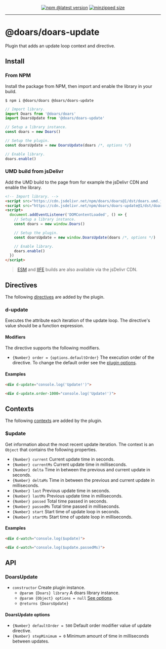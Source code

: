 <div align="center">

[![npm @latest version](https://img.shields.io/npm/v/doars/doars-update.svg?label=Version&style=flat-square&maxAge=86400)](https://www.npmjs.com/package/doars/doars-update)
[![minzipped size](https://img.shields.io/bundlephobia/minzip/doars/doars-update?label=Size&style=flat-square&maxAge=86400)](https://www.npmjs.com/package/doars/doars-update)

</div>

<hr/>

# @doars/doars-update

Plugin that adds an update loop context and directive.

## Install

### From NPM

Install the package from NPM, then import and enable the library in your build.

```
$ npm i @doars/doars @doars/doars-update
```

```JavaScript
// Import library.
import Doars from '@doars/doars'
import DoarsUpdate from '@doars/doars-update'

// Setup a library instance.
const doars = new Doars()

// Setup the plugin.
const doarsUpdate = new DoarsUpdate(doars /*, options */)

// Enable library.
doars.enable()
```

### UMD build from jsDelivr

Add the UMD build to the page from for example the jsDelivr CDN and enable the library.

```HTML
<!-- Import library. -->
<script src="https://cdn.jsdelivr.net/npm/doars/doars@1/dst/doars.umd.js"></script>
<script src="https://cdn.jsdelivr.net/npm/doars/doars-update@1/dst/doars-update.umd.js"></script>
<script>
  document.addEventListener('DOMContentLoaded', () => {
    // Setup a library instance.
    const doars = new window.Doars()

    // Setup the plugin.
    const doarsUpdate = new window.DoarsUpdate(doars /*, options */)

    // Enable library.
    doars.enable()
  })
</script>
```

> [ESM](https://cdn.jsdelivr.net/npm/doars/doars-update@1/dst/doars-update.esm.js) and [IIFE](https://cdn.jsdelivr.net/npm/doars/doars-update@1/dst/doars-update.iife.js) builds are also available via the jsDelivr CDN.

## Directives

The following [directives](https://github.com/doars/doars/tree/main/packages/doars#directives) are added by the plugin.

### d-update

Executes the attribute each iteration of the update loop. The directive's value should be a function expression.

#### Modifiers

The directive supports the following modifiers.

- `{Number} order = {options.defaultOrder}` The execution order of the directive. To change the default order see the [plugin options](#doarsupdate-options).

#### Examples

```HTML
<div d-update="console.log('Update!')">
```

```HTML
<div d-update.order-1000="console.log('Update!')">
```

## Contexts

The following [contexts](https://github.com/doars/doars/tree/main/packages/doars#contexts) are added by the plugin.

### $update

Get information about the most recent update iteration. The context is an `Object` that contains the following properties.

- `{Number} current` Current update time in seconds.
- `{Number} currentMs` Current update time in milliseconds.
- `{Number} delta` Time in between the previous and current update in seconds.
- `{Number} deltaMs` Time in between the previous and current update in milliseconds.
- `{Number} last` Previous update time in seconds.
- `{Number} lastMs` Previous update time in milliseconds.
- `{Number} passed` Total time passed in seconds.
- `{Number} passedMs` Total time passed in milliseconds.
- `{Number} start` Start time of update loop in seconds.
- `{Number} startMs` Start time of update loop in milliseconds.

#### Examples

```HTML
<div d-watch="console.log($update)">
```

```HTML
<div d-watch="console.log($update.passedMs)">
```

## API

### DoarsUpdate

- `constructor` Create plugin instance.
  - `@param {Doars} library` A doars library instance.
  - `@param {Object} options = null` [See options](#doarsupdate-options).
  - `@returns {DoarsUpdate}`

#### DoarsUpdate options

- `{Number} defaultOrder = 500` Default order modifier value of update directive.
- `{Number} stepMinimum = 0` Minimum amount of time in milliseconds between updates.
